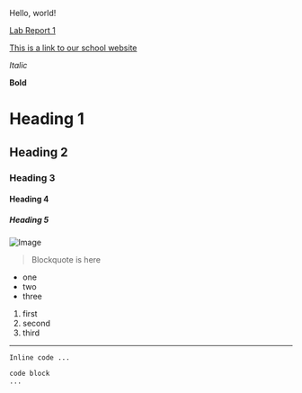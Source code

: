 Hello, world!

[Lab Report 1](https://chengqianc.github.io/cse15l-lab-reports/lab-report-1-week-0.html)

[This is a link to our school website](https://ucsd.edu/)

*Italic*

**Bold**

# Heading 1
## Heading 2
### Heading 3
#### Heading 4
##### Heading 5

![Image](https://upload.wikimedia.org/wikipedia/commons/thumb/0/06/Tim_Hawkinsons_Bear_%288278974671%29.jpg/2560px-Tim_Hawkinsons_Bear_%288278974671%29.jpg)

> Blockquote is here

* one
* two
* three

1. first
2. second
3. third

---

`Inline code ...`

```
code block
...
```
